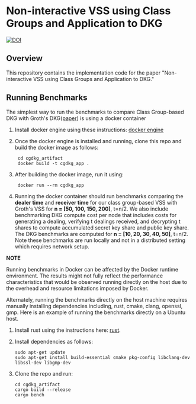 # Non-interactive VSS using Class Groups and Application to DKG

[![DOI](https://zenodo.org/badge/788686770.svg)](https://zenodo.org/doi/10.5281/zenodo.10999757)

## Overview

This repository contains the implementation code for the paper "Non-interactive VSS using Class Groups and Application to DKG."

## Running Benchmarks

The simplest way to run the benchmarks to compare Class Group-based DKG with Groth's DKG([paper](https://eprint.iacr.org/2021/339.pdf "paper")) is using a docker container

1. Install docker engine using these instructions: [docker engine](https://docs.docker.com/engine/install/ "docker engine") 

2. Once the docker engine is installed and running, clone this repo and build the docker image as follows:

    ```
     cd cgdkg_artifact
     docker build -t cgdkg_app .
    ```
    
3. After building the docker image, run it using:

    ```
     docker run --rm cgdkg_app
    ```

4. Running the docker container should run benchmarks comparing the **dealer time** and **receiver time** for our class group-based VSS with Groth's VSS for **n = [50, 100, 150, 200]**, t=n/2. We also include benchmarking DKG compute cost per node that includes costs for generating a dealing, verifying t dealings received, and decrypting t shares to compute accumulated secret key share and public key share. The DKG benchmarks are computed for **n = [10, 20, 30, 40, 50]**, t=n/2. Note these benchmarks are run locally and not in a distributed setting which requires network setup. 

**NOTE**

Running benchmarks in Docker can be affected by the Docker runtime environment. The results might not fully reflect the performance characteristics that would be observed running directly on the host due to the overhead and resource limitations imposed by Docker.

Alternately, running the benchmarks directly on the host machine requires manually installing dependencies including, rust, cmake, clang, openssl, gmp. Here is an example of running the benchmarks directly on a Ubuntu host.

1. Install rust using the instructions here: [rust](https://www.rust-lang.org/tools/install "rust").

2. Install dependencies as follows:

    ```
    sudo apt-get update
    sudo apt-get install build-essential cmake pkg-config libclang-dev libssl-dev libgmp-dev
    ```

3. Clone the repo and run:

    ```
    cd cgdkg_artifact
    cargo build --release
    cargo bench
    ```
